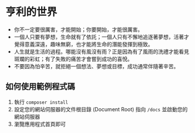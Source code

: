 # 亨利的世界
- 你不一定要很厲害，才能開始；你要開始，才能很厲害。
- 一個人只要有夢想，生命就有了依託；一個人只有不懈地追逐著夢想，活著才覺得意義深遠，趣味無窮，也才能將生命的潛能發揮到極致。
- 人生就是生活的過程。哪能沒有風沒有雨？正是因為有了風雨的洗禮才能看見斑斕的彩虹；有了失敗的痛苦才會嘗到成功的喜悅。
- 不要因為怕辛苦，就拒絕一個想法、夢想或目標，成功通常伴隨著辛苦。

## 如何使用範例程式碼
1. 執行 `composer install`
2. 設定您的網站伺服器的文件根目錄 (Document Root) 指向 `/docs` 並啟動您的網站伺服器
3. 瀏覽應用程式首頁即可